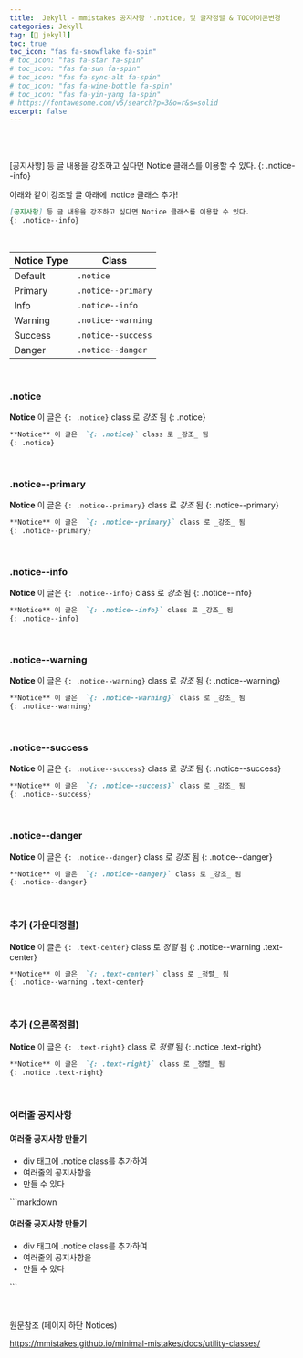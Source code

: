 ```yaml
---
title:  Jekyll - mmistakes 공지사항 ⌜.notice⌟ 및 글자정렬 & TOC아이콘변경
categories: Jekyll
tag: [📐 jekyll]
toc: true
toc_icon: "fas fa-snowflake fa-spin"
# toc_icon: "fas fa-star fa-spin"
# toc_icon: "fas fa-sun fa-spin"
# toc_icon: "fas fa-sync-alt fa-spin"
# toc_icon: "fas fa-wine-bottle fa-spin"
# toc_icon: "fas fa-yin-yang fa-spin"
# https://fontawesome.com/v5/search?p=3&o=r&s=solid
excerpt: false
---
```

<br><br>

[공지사항] 등 글 내용을 강조하고 싶다면 Notice 클래스를 이용할 수 있다.
{: .notice--info}

아래와 같이 강조할 글 아래에 .notice 클래스 추가!
```markdown
[공지사항] 등 글 내용을 강조하고 싶다면 Notice 클래스를 이용할 수 있다.
{: .notice--info}
```


<br>

| Notice Type |          Class         |
|-------------|------------------------|
|   Default   |   `.notice`            |
|   Primary   |   `.notice--primary`   |
|   Info      |   `.notice--info`      |
|   Warning   |   `.notice--warning`   |
|   Success   |   `.notice--success`   |
|   Danger    |   `.notice--danger`    | 

<br>

### .notice
**Notice** 이 글은  `{: .notice}` class 로 _강조_ 됨
{: .notice}
```markdown
**Notice** 이 글은  `{: .notice}` class 로 _강조_ 됨
{: .notice}
```
<br>

### .notice--primary
**Notice** 이 글은  `{: .notice--primary}` class 로 _강조_ 됨
{: .notice--primary}
```markdown
**Notice** 이 글은  `{: .notice--primary}` class 로 _강조_ 됨
{: .notice--primary}
```
<br>

### .notice--info
**Notice** 이 글은  `{: .notice--info}` class 로 _강조_ 됨
{: .notice--info}
```markdown
**Notice** 이 글은  `{: .notice--info}` class 로 _강조_ 됨
{: .notice--info}
```
<br>

### .notice--warning
**Notice** 이 글은  `{: .notice--warning}` class 로 _강조_ 됨
{: .notice--warning}
```markdown
**Notice** 이 글은  `{: .notice--warning}` class 로 _강조_ 됨
{: .notice--warning}
```
<br>

### .notice--success
**Notice** 이 글은  `{: .notice--success}` class 로 _강조_ 됨
{: .notice--success}
```markdown
**Notice** 이 글은  `{: .notice--success}` class 로 _강조_ 됨
{: .notice--success}
```
<br>

### .notice--danger
**Notice** 이 글은  `{: .notice--danger}` class 로 _강조_ 됨
{: .notice--danger}
```markdown
**Notice** 이 글은  `{: .notice--danger}` class 로 _강조_ 됨
{: .notice--danger}
```
<br>

### 추가 (가운데정렬)
**Notice** 이 글은  `{: .text-center}` class 로 _정렬_ 됨
{: .notice--warning .text-center}
```markdown
**Notice** 이 글은  `{: .text-center}` class 로 _정렬_ 됨
{: .notice--warning .text-center}
```
<br>

### 추가 (오른쪽정렬)
**Notice** 이 글은  `{: .text-right}` class 로 _정렬_ 됨
{: .notice .text-right}
```markdown
**Notice** 이 글은  `{: .text-right}` class 로 _정렬_ 됨
{: .notice .text-right}
```
<br>


### 여러줄 공지사항
<div class="notice--success">
<h4>여러줄 공지사항 만들기</h4>
<ul>
    <li> div 태그에 .notice class를 추가하여</li>
    <li>여러줄의 공지사항을</li>
    <li>만들 수 있다</li>
</ul>
</div>
```markdown
<div class="notice--success">
<h4>여러줄 공지사항 만들기</h4>
<ul>
    <li> div 태그에 .notice class를 추가하여</li>
    <li>여러줄의 공지사항을</li>
    <li>만들 수 있다</li>
</ul>
</div>
```

<br><br>
원문참조 (페이지 하단 Notices)

<https://mmistakes.github.io/minimal-mistakes/docs/utility-classes/>

